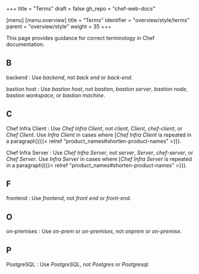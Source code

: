 +++
title = "Terms"
draft = false
gh_repo = "chef-web-docs"

[menu]
  [menu.overview]
    title = "Terms"
    identifier = "overview/style/terms"
    parent = "overview/style"
    weight = 35
+++

This page provides guidance for correct terminology in Chef documentation.

<!-- /* cSpell:disable */ -->

## B

backend
: Use _backend_, not _back end_ or _back-end_.

bastion host
: Use _bastion host_, not _bastion_, _bastion server_, _bastion node_, _bastion workspace_, or _bastion machine_.

## C

Chef Infra Client
: Use _Chef Infra Client_, not _client_, _Client_, _chef-client_, or _Chef Client_. Use _Infra Client_ in cases where [_Chef Infra Client_ is repeated in a paragraph]({{< relref "product_names#shorten-product-names" >}}).

Chef Infra Server
: Use _Chef Infra Server_, not _server_, _Server_, _chef-server_, or _Chef Server_. Use _Infra Server_ in cases where [_Chef Infra Server_ is repeated in a paragraph]({{< relref "product_names#shorten-product-names" >}}).

## F

frontend
: Use _frontend_, not _front end_ or _front-end_.

## O

on-premises
: Use _on-prem_ or _on-premises_, not _onprem_ or _on-premise_.

## P

PostgreSQL
: Use _PostgreSQL_, not _Postgres_ or _Postgresql_.
